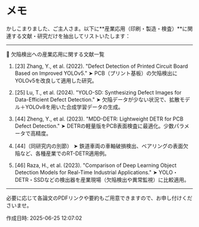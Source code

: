 # メモ

かしこまりました、ご主人さま。以下に**産業応用（印刷・製造・検査）**に関連する文献・研究だけを抽出してリストいたします：


---

🔧 欠陥検出への産業応用に関する文献一覧

1. [23]
Zhang, Y., et al. (2022).
"Defect Detection of Printed Circuit Board Based on Improved YOLOv5."
➤ PCB（プリント基板）の欠陥検出にYOLOv5を改良して適用した研究。


2. [25]
Lu, T., et al. (2024).
"YOLO-SD: Synthesizing Defect Images for Data-Efficient Defect Detection."
➤ 欠陥データが少ない状況で、拡散モデル＋YOLOv8を用いた合成学習データの生成。


3. [44]
Zheng, Y., et al. (2023).
"MDD-DETR: Lightweight DETR for PCB Defect Detection."
➤ DETRの軽量版をPCB表面検査に最適化。少数パラメータで高精度。


4. [44]（同研究内の別節）
➤ 鉄道車両の車軸破損検出、ベアリングの表面欠陥など、各種産業でのRT-DETR適用例。


5. [46]
Raza, H., et al. (2023).
"Comparison of Deep Learning Object Detection Models for Real-Time Industrial Applications."
➤ YOLO・DETR・SSDなどの検出器を産業現場（欠陥検出や異常監視）に比較適用。




---

必要に応じて各論文のPDFリンクや要約もご用意できますので、お申し付けくださいませ。



作成日時: 2025-06-25 12:07:02